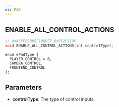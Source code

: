 ```yaml
---
ns: PAD
---
```

## ENABLE_ALL_CONTROL_ACTIONS

```c
// 0xA5FFE9B05F199DE7 0xFC2F119F
void ENABLE_ALL_CONTROL_ACTIONS(int controlType);
```

```
enum ePadType {
  PLAYER_CONTROL = 0,
  CAMERA_CONTROL,
  FRONTEND_CONTROL
};
```

## Parameters
* **controlType**: The type of control inputs.
